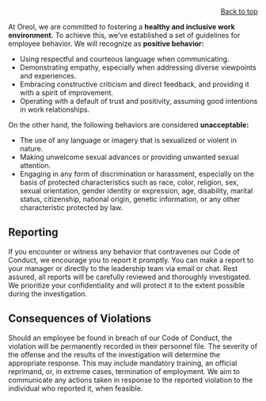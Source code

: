 <div id="readme" class="Box-body readme blob js-code-block-container">
<article class="markdown-body entry-content p-3 p-md-6" itemprop="text">
<p align="right">
<a href="https://github.com/oreol-ag/oreol-web#--advanced-computing-technologies">Back to top</a>
</p>

At Oreol, we are committed to fostering a **healthy and inclusive work environment.** To achieve this, we've established a set of guidelines for employee behavior. We will recognize as **positive behavior:**

* Using respectful and courteous language when communicating.
* Demonstrating empathy, especially when addressing diverse viewpoints and experiences.
* Embracing constructive criticism and direct feedback, and providing it with a spirit of improvement.
* Operating with a default of trust and positivity, assuming good intentions in work relationships.

On the other hand, the following behaviors are considered **unacceptable:**

* The use of any language or imagery that is sexualized or violent in nature.
* Making unwelcome sexual advances or providing unwanted sexual attention.
* Engaging in any form of discrimination or harassment, especially on the basis of protected characteristics such as race, color, religion, sex, sexual orientation, gender identity or expression, age, disability, marital status, citizenship, national origin, genetic information, or any other characteristic protected by law.

## Reporting
If you encounter or witness any behavior that contravenes our Code of Conduct, we encourage you to report it promptly. You can make a report to your manager or directly to the leadership team via email or chat. Rest assured, all reports will be carefully reviewed and thoroughly investigated. We prioritize your confidentiality and will protect it to the extent possible during the investigation.

## Consequences of Violations
Should an employee be found in breach of our Code of Conduct, the violation will be permanently recorded in their personnel file. The severity of the offense and the results of the investigation will determine the appropriate response. This may include mandatory training, an official reprimand, or, in extreme cases, termination of employment. We aim to communicate any actions taken in response to the reported violation to the individual who reported it, when feasible.